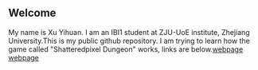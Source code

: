 ## Welcome 

My name is Xu Yihuan. 
I am an IBI1 student at ZJU-UoE institute, Zhejiang University.This is my public github repository.
I am trying to learn how the game called "Shatteredpixel Dungeon" works, links are below.[webpage](https://github.com/00-Evan/shattered-pixel-dungeon)
[webpage](https://c.zju.edu.cn/) 
